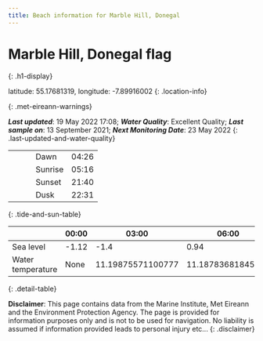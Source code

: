 ```yaml
---
title: Beach information for Marble Hill, Donegal
---
```

# Marble Hill, Donegal <span class="material-icons blue-flag" alt="This a Blue Flag beach">flag</span>
{: .h1-display}

latitude: 55.17681319, longitude: -7.89916002
{: .location-info}


{: .met-eireann-warnings}

___Last updated___: 19 May 2022 17:08; ___Water Quality___: Excellent Quality;
___Last sample on___: 13 September 2021; ___Next Monitoring Date___: 23 May 2022
{: .last-updated-and-water-quality}

|   |   |   |   |   |
|---|---|---|---|---|
|   |   |   | Dawn  | 04:26 |
|   |   |   | Sunrise  | 05:16 |
|   |   |   | Sunset  | 21:40 |
|   |   |   | Dusk  | 22:31 |
{: .tide-and-sun-table}

<div></div>

| | 00:00 | 03:00 | 06:00 | 09:00 | 12:00 | 15:00 | 18:00 | 21:00 |
|---|---|---|---|---|---|---|---|---|
| Sea level | -1.12 | -1.4 | 0.94 | 1.25| -0.95 | -1.46 | 0.87 | 1.66 |
| Water temperature | None | 11.19875571100777 | 11.18783681845967 | 11.20601327390901 | 11.286881181122965 | 11.364720420643478 | 11.415352772089896 | 11.391428201965029 |
{: .detail-table}

__Disclaimer__: This page contains data from the Marine Institute,
Met Eireann and the Environment Protection Agency. The page is provided for
information purposes only and is not to be used for navigation. No liability
is assumed if information provided leads to personal injury etc...
{: .disclaimer}